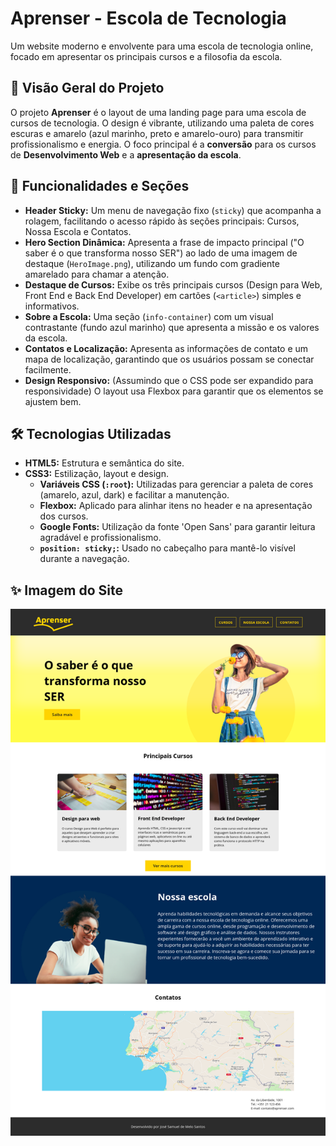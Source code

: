 # Aprenser - Escola de Tecnologia

Um website moderno e envolvente para uma escola de tecnologia online, focado em apresentar os principais cursos e a filosofia da escola.

## 🌟 Visão Geral do Projeto

O projeto **Aprenser** é o layout de uma landing page para uma escola de cursos de tecnologia. O design é vibrante, utilizando uma paleta de cores escuras e amarelo (azul marinho, preto e amarelo-ouro) para transmitir profissionalismo e energia. O foco principal é a **conversão** para os cursos de **Desenvolvimento Web** e a **apresentação da escola**.

## 🚀 Funcionalidades e Seções

* **Header Sticky:** Um menu de navegação fixo (`sticky`) que acompanha a rolagem, facilitando o acesso rápido às seções principais: Cursos, Nossa Escola e Contatos.
* **Hero Section Dinâmica:** Apresenta a frase de impacto principal ("O saber é o que transforma nosso SER") ao lado de uma imagem de destaque (`HeroImage.png`), utilizando um fundo com gradiente amarelado para chamar a atenção.
* **Destaque de Cursos:** Exibe os três principais cursos (Design para Web, Front End e Back End Developer) em cartões (`<article>`) simples e informativos.
* **Sobre a Escola:** Uma seção (`info-container`) com um visual contrastante (fundo azul marinho) que apresenta a missão e os valores da escola.
* **Contatos e Localização:** Apresenta as informações de contato e um mapa de localização, garantindo que os usuários possam se conectar facilmente.
* **Design Responsivo:** (Assumindo que o CSS pode ser expandido para responsividade) O layout usa Flexbox para garantir que os elementos se ajustem bem.

## 🛠️ Tecnologias Utilizadas

* **HTML5:** Estrutura e semântica do site.
* **CSS3:** Estilização, layout e design.
    * **Variáveis CSS (`:root`):** Utilizadas para gerenciar a paleta de cores (amarelo, azul, dark) e facilitar a manutenção.
    * **Flexbox:** Aplicado para alinhar itens no header e na apresentação dos cursos.
    * **Google Fonts:** Utilização da fonte 'Open Sans' para garantir leitura agradável e profissionalismo.
    * **`position: sticky;`:** Usado no cabeçalho para mantê-lo visível durante a navegação.

## ✨ Imagem do Site
![Captura de tela do site Moda Ora](imagens/screenshot-apenser.png)